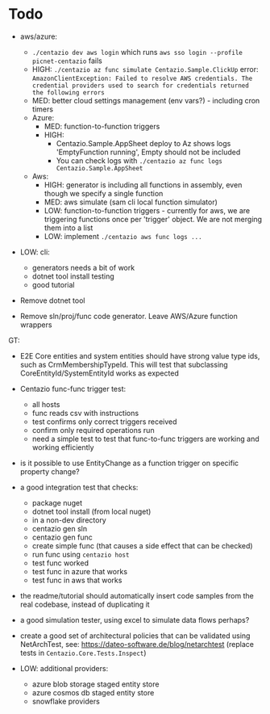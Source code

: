 # Todo
- aws/azure:
  - `./centazio dev aws login`  which runs `aws sso login --profile picnet-centazio` fails
  - HIGH: `./centazio az func simulate Centazio.Sample.ClickUp` error: `AmazonClientException: Failed to resolve AWS credentials. The credential providers used to search for credentials returned the following errors`
  - MED: better cloud settings management (env vars?) - including cron timers
  - Azure:
    - MED: function-to-function triggers
    - HIGH: 
      - Centazio.Sample.AppSheet deploy to Az shows logs 'EmptyFunction running', Empty should not be included
      - You can check logs with `./centazio az func logs Centazio.Sample.AppSheet`    
  - Aws: 
    - HIGH: generator is including all functions in assembly, even though we specify a single function
    - MED: aws simulate (sam cli local function simulator)
    - LOW: function-to-function triggers - currently for aws, we are triggering functions once per 'trigger' object.  We are not merging them into a list
    - LOW: implement `./centazio aws func logs ...`

- LOW: cli:
  - generators needs a bit of work
  - dotnet tool install testing
  - good tutorial

- Remove dotnet tool
- Remove sln/proj/func code generator.  Leave AWS/Azure function wrappers

GT: 
- E2E Core entities and system entities should have strong value type ids, such as CrmMembershipTypeId.  This will test
  that subclassing CoreEntityId/SystemEntityId works as expected
- Centazio func-func trigger test: 
  - all hosts
  - func reads csv with instructions 
  - test confirms only correct triggers received 
  - confirm only required operations run
  - need a simple test to test that func-to-func triggers are working and working efficiently
- is it possible to use EntityChange as a function trigger on specific property change? 
- a good integration test that checks:
  - package nuget
  - dotnet tool install (from local nuget)
  - in a non-dev directory
  - centazio gen sln
  - centazio gen func
  - create simple func (that causes a side effect that can be checked)
  - run func using `centazio host`
  - test func worked
  - test func in azure that works
  - test func in aws that works
- the readme/tutorial should automatically insert code samples from the real codebase, instead of duplicating it
- a good simulation tester, using excel to simulate data flows perhaps?
- create a good set of architectural policies that can be validated using NetArchTest, 
    see: https://dateo-software.de/blog/netarchtest (replace tests in `Centazio.Core.Tests.Inspect`)

- LOW: additional providers:
  - azure blob storage staged entity store
  - azure cosmos db staged entity store
  - snowflake providers

 
